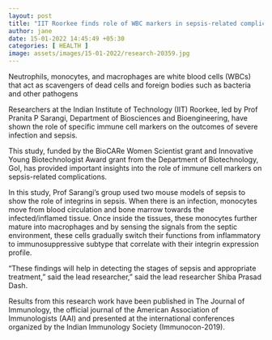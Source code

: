```yaml
---
layout: post
title: "IIT Roorkee finds role of WBC markers in sepsis-related complications"
author: jane 
date: 15-01-2022 14:45:49 +05:30 
categories: [ HEALTH ] 
image: assets/images/15-01-2022/research-20359.jpg
---
```

Neutrophils, monocytes, and macrophages are white blood cells (WBCs) that act as scavengers of dead cells and foreign bodies such as bacteria and other pathogens

Researchers at the Indian Institute of Technology (IIT) Roorkee, led by Prof Pranita P Sarangi, Department of Biosciences and Bioengineering, have shown the role of specific immune cell markers on the outcomes of severe infection and sepsis.

This study, funded by the BioCARe Women Scientist grant and Innovative Young Biotechnologist Award grant from the Department of Biotechnology, GoI, has provided important insights into the role of immune cell markers on sepsis-related complications.



In this study, Prof Sarangi’s group used two mouse models of sepsis to show the role of integrins in sepsis. When there is an infection, monocytes move from blood circulation and bone marrow towards the infected/inflamed tissue. Once inside the tissues, these monocytes further mature into macrophages and by sensing the signals from the septic environment, these cells gradually switch their functions from inflammatory to immunosuppressive subtype that correlate with their integrin expression profile.



“These findings will help in detecting the stages of sepsis and appropriate treatment,” said the lead researcher,” said the lead researcher Shiba Prasad Dash.



Results from this research work have been published in The Journal of Immunology, the official journal of the American Association of Immunologists (AAI) and presented at the international conferences organized by the Indian Immunology Society (Immunocon-2019).